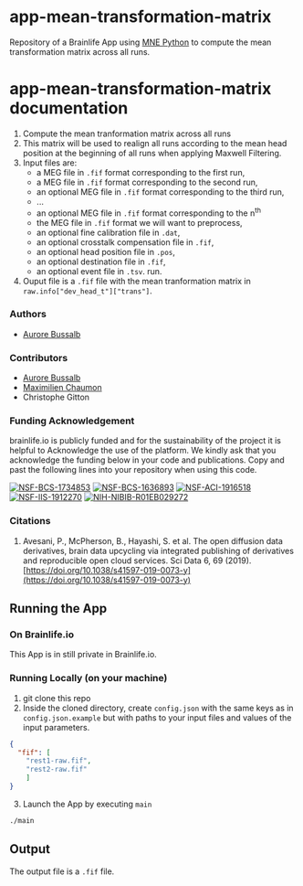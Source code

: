 # app-mean-transformation-matrix

Repository of a Brainlife App using [MNE Python](https://mne.tools/stable/index.html) to compute 
the mean transformation matrix across all runs. 

# app-mean-transformation-matrix documentation

1) Compute the mean tranformation matrix across all runs  
2) This matrix will be used to realign all runs according to the mean head position at the beginning of all runs when applying Maxwell Filtering.
3) Input files are:
    * a MEG file in `.fif` format corresponding to the first run,
    * a MEG file in `.fif` format corresponding to the second run,
    * an optional MEG file in `.fif` format corresponding to the third run,
    * ...
    * an optional MEG file in `.fif` format corresponding to the n<sup>th</sup> 
    * the MEG file in `.fif` format we will want to preprocess,
    * an optional fine calibration file in `.dat`,
    * an optional crosstalk compensation file in `.fif`,
    * an optional head position file in `.pos`,
    * an optional destination file in `.fif`,
    * an optional event file in `.tsv`.
run. 
4) Ouput file is a `.fif` file with the mean tranformation matrix in
   `raw.info["dev_head_t"]["trans"]`.
   
### Authors
- [Aurore Bussalb](aurore.bussalb@icm-institute.org)

### Contributors
- [Aurore Bussalb](aurore.bussalb@icm-institute.org)
- [Maximilien Chaumon](maximilien.chaumon@icm-institute.org)
- Christophe Gitton

### Funding Acknowledgement
brainlife.io is publicly funded and for the sustainability of the project it is helpful to Acknowledge the use of the platform. We kindly ask that you acknowledge the funding below in your code and publications. Copy and past the following lines into your repository when using this code.

[![NSF-BCS-1734853](https://img.shields.io/badge/NSF_BCS-1734853-blue.svg)](https://nsf.gov/awardsearch/showAward?AWD_ID=1734853)
[![NSF-BCS-1636893](https://img.shields.io/badge/NSF_BCS-1636893-blue.svg)](https://nsf.gov/awardsearch/showAward?AWD_ID=1636893)
[![NSF-ACI-1916518](https://img.shields.io/badge/NSF_ACI-1916518-blue.svg)](https://nsf.gov/awardsearch/showAward?AWD_ID=1916518)
[![NSF-IIS-1912270](https://img.shields.io/badge/NSF_IIS-1912270-blue.svg)](https://nsf.gov/awardsearch/showAward?AWD_ID=1912270)
[![NIH-NIBIB-R01EB029272](https://img.shields.io/badge/NIH_NIBIB-R01EB029272-green.svg)](https://grantome.com/grant/NIH/R01-EB029272-01)

### Citations
1. Avesani, P., McPherson, B., Hayashi, S. et al. The open diffusion data derivatives, brain data upcycling via integrated publishing of derivatives and reproducible open cloud services. Sci Data 6, 69 (2019). [https://doi.org/10.1038/s41597-019-0073-y](https://doi.org/10.1038/s41597-019-0073-y)

## Running the App 

### On Brainlife.io

This App is in still private in Brainlife.io.

### Running Locally (on your machine)

1. git clone this repo
2. Inside the cloned directory, create `config.json` with the same keys as in `config.json.example` but with paths to your input 
   files and values of the input parameters.

```json
{
  "fif": [
    "rest1-raw.fif",
    "rest2-raw.fif"
    ]
}
```

3. Launch the App by executing `main`

```bash
./main
```

## Output

The output file is a `.fif` file.

